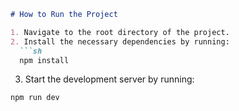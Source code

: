 ```markdown
# How to Run the Project

1. Navigate to the root directory of the project.
2. Install the necessary dependencies by running:
  ```sh
  npm install
  ```
3. Start the development server by running:
  ```sh
  npm run dev
  ```
  
```